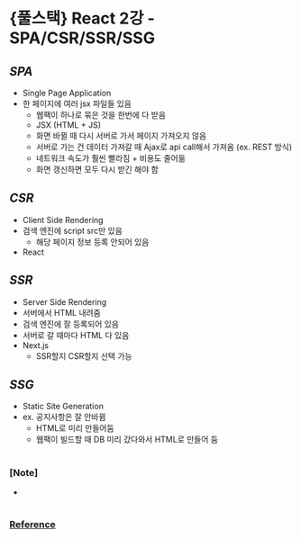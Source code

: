 # {풀스택} React 2강 - SPA/CSR/SSR/SSG

## _SPA_

- Single Page Application
- 한 페이지에 여러 jsx 파일들 있음
  - 웹팩이 하나로 묶은 것을 한번에 다 받음
  - JSX (HTML + JS)
  - 화면 바뀔 때 다시 서버로 가서 페이지 가져오지 않음
  - 서버로 가는 건 데이터 가져갈 때 Ajax로 api call해서 가져옴 (ex. REST 방식)
  - 네트워크 속도가 훨씬 빨라짐 + 비용도 줄어듦
  - 화면 갱신하면 모두 다시 받긴 해야 함

## _CSR_

- Client Side Rendering
- 검색 엔진에 script src만 있음
  - 해당 페이지 정보 등록 안되어 있음
- React

## _SSR_

- Server Side Rendering
- 서버에서 HTML 내려줌
- 검색 엔진에 잘 등록되어 있음
- 서버로 갈 때마다 HTML 다 있음
- Next.js
  - SSR할지 CSR할지 선택 가능

## _SSG_

- Static Site Generation
- ex. 공지사항은 잘 안바뀜
  - HTML로 미리 만들어둠
  - 웹팩이 빌드할 때 DB 미리 갔다와서 HTML로 만들어 둠

#

### [Note]

-

#

### [Reference](https://www.youtube.com/watch?v=4Tu0l2LPbhc)
